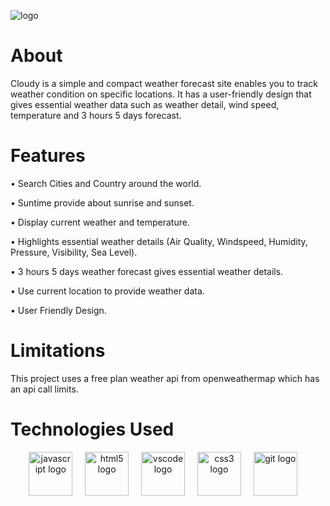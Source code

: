 
![logo](https://github.com/user-attachments/assets/b52b75f4-d19e-4029-a2d4-daa3293fd053)


# About
Cloudy is a simple and compact weather forecast site enables you to track weather condition on specific locations. 
It has a user-friendly design that gives essential weather data such as weather detail, wind speed, temperature and 3 hours 5 days forecast.

# Features
<p>• Search Cities and Country around the world.</p>
<p>• Suntime provide about sunrise and sunset.</p>
<p>• Display current weather and temperature.</p>
<p>• Highlights essential weather details (Air Quality, Windspeed, Humidity, Pressure, Visibility, Sea Level).</p>
<p>• 3 hours 5 days weather forecast gives essential weather details.</p>
<p>• Use current location to provide weather data.</p>
<p>• User Friendly Design.</p>

# Limitations
This project uses a free plan weather api from openweathermap which has an api call limits. 

# Technologies Used
<div align="center">
  <img src="https://cdn.jsdelivr.net/gh/devicons/devicon/icons/javascript/javascript-original.svg" height="70" alt="javascript logo"/>
  <img width="12" />
  <img src="https://cdn.jsdelivr.net/gh/devicons/devicon/icons/html5/html5-original.svg" height="70" alt="html5 logo"/>
  <img width="12" />
  <img src="https://cdn.jsdelivr.net/gh/devicons/devicon/icons/vscode/vscode-original.svg" height="70" alt="vscode logo"/>
  <img width="12" />
  <img src="https://cdn.jsdelivr.net/gh/devicons/devicon/icons/css3/css3-original.svg" height="70" alt="css3 logo"/>
  <img width="12" />
  <img src="https://cdn.jsdelivr.net/gh/devicons/devicon/icons/git/git-original.svg" height="70" alt="git logo"/>
  <img width="12" />
</div>
